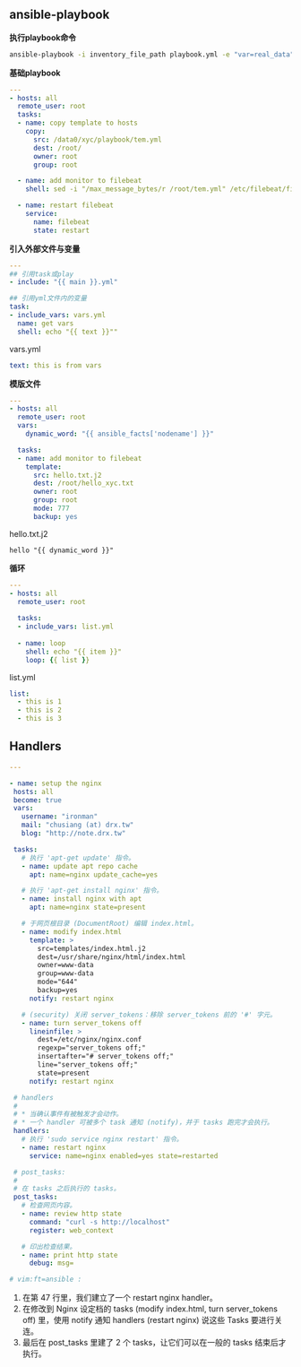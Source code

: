 ## ansible-playbook

**执行playbook命令**
```bash
ansible-playbook -i inventory_file_path playbook.yml -e "var=real_data"
```
**基础playbook**
```yml
---
- hosts: all
  remote_user: root
  tasks:
  - name: copy template to hosts
    copy:
      src: /data0/xyc/playbook/tem.yml
      dest: /root/
      owner: root
      group: root

  - name: add monitor to filebeat
    shell: sed -i "/max_message_bytes/r /root/tem.yml" /etc/filebeat/filebeat.yml

  - name: restart filebeat
    service:
      name: filebeat
      state: restart
```
**引入外部文件与变量**
```yml
---
## 引用task或play
- include: "{{ main }}.yml"

## 引用yml文件内的变量
task:
- include_vars: vars.yml
  name: get vars
  shell: echo "{{ text }}""
```
vars.yml
```yml
text: this is from vars
```
**模版文件**
```yml
---
- hosts: all
  remote_user: root
  vars:
    dynamic_word: "{{ ansible_facts['nodename'] }}"

  tasks:
  - name: add monitor to filebeat
    template:
      src: hello.txt.j2
      dest: /root/hello_xyc.txt
      owner: root
      group: root
      mode: 777
      backup: yes
```
hello.txt.j2
```
hello "{{ dynamic_word }}"
```

**循环**
```yml
---
- hosts: all
  remote_user: root
  
  tasks:
  - include_vars: list.yml
  
  - name: loop
    shell: echo "{{ item }}"
    loop: {{ list }}
```
list.yml
```yml
list:
  - this is 1
  - this is 2
  - this is 3
```

## Handlers

```yml
---

- name: setup the nginx
 hosts: all
 become: true
 vars:
   username: "ironman"
   mail: "chusiang (at) drx.tw"
   blog: "http://note.drx.tw"

 tasks:
   # 执行 'apt-get update' 指令。
   - name: update apt repo cache
     apt: name=nginx update_cache=yes

   # 执行 'apt-get install nginx' 指令。
   - name: install nginx with apt
     apt: name=nginx state=present

   # 于网页根目录 (DocumentRoot) 编辑 index.html。
   - name: modify index.html
     template: >
       src=templates/index.html.j2
       dest=/usr/share/nginx/html/index.html
       owner=www-data
       group=www-data
       mode="644"
       backup=yes
     notify: restart nginx

   # (security) 关闭 server_tokens：移除 server_tokens 前的 '#' 字元。
   - name: turn server_tokens off
     lineinfile: >
       dest=/etc/nginx/nginx.conf
       regexp="server_tokens off;"
       insertafter="# server_tokens off;"
       line="server_tokens off;"
       state=present
     notify: restart nginx

 # handlers 
 #
 # * 当确认事件有被触发才会动作。
 # * 一个 handler 可被多个 task 通知 (notify)，并于 tasks 跑完才会执行。
 handlers:
   # 执行 'sudo service nginx restart' 指令。
   - name: restart nginx
     service: name=nginx enabled=yes state=restarted

 # post_tasks:
 #
 # 在 tasks 之后执行的 tasks。
 post_tasks:
   # 检查网页内容。
   - name: review http state
     command: "curl -s http://localhost"
     register: web_context

   # 印出检查结果。
   - name: print http state
     debug: msg=

# vim:ft=ansible :
```
1. 在第 47 行里，我们建立了一个 restart nginx handler。
2. 在修改到 Nginx 设定档的 tasks (modify index.html, turn server_tokens off) 里，使用 notify 通知 handlers (restart nginx) 说这些 Tasks 要进行关连。
3. 最后在 post_tasks 里建了 2 个 tasks，让它们可以在一般的 tasks 结束后才执行。